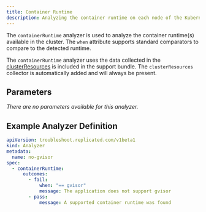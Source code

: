 ```yaml
---
title: Container Runtime
description: Analyzing the container runtime on each node of the Kubernetes cluster
---
```


The `containerRuntime` analyzer is used to analyze the container runtime(s) available in the cluster.
The `when` attribute supports standard comparators to compare to the detected runtime.

The `containerRuntime` analyzer uses the data collected in the [clusterResources](https://troubleshoot.sh/collect/cluster-resources) is included in the support bundle.
The `clusterResources` collector is automatically added and will always be present.

## Parameters

*There are no parameters available for this analyzer.*

## Example Analyzer Definition

```yaml
apiVersion: troubleshoot.replicated.com/v1beta1
kind: Analyzer
metadata:
  name: no-gvisor
spec:
  - containerRuntime:
      outcomes:
        - fail:
            when: "== gvisor"
            message: The application does not support gvisor
        - pass:
            message: A supported container runtime was found
```
